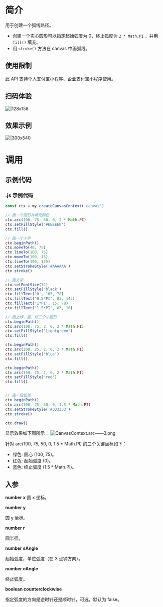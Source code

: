 # 简介

用于创建一个弧线路径。
- 创建一个实心圆形可以指定起始弧度为 0，终止弧度为 `2 * Math.PI` ，并用 `fill()` 填充。
- 用 `stroke()` 方法在 canvas 中画弧线。

## 使用限制

此 API 支持个人支付宝小程序、企业支付宝小程序使用。

## 扫码体验

![|128x158](https://cdn.nlark.com/yuque/0/2021/png/179989/1624870278082-cad25ceb-7aca-4c74-beb5-f18b8d35796d.png#align=left&display=inline&height=158&margin=%5Bobject%20Object%5D&name=CanvasContext.arc_1.png&originHeight=158&originWidth=128&size=17896&status=done&style=stroke&width=128)

## 效果示例

![|300x540](https://cdn.nlark.com/yuque/0/2021/gif/179989/1624870286071-494b5944-7f95-4e6a-ab85-c3cf19ee255b.gif#align=left&display=inline&height=540&margin=%5Bobject%20Object%5D&name=CanvasContext.arc%E2%80%94%E2%80%942.gif&originHeight=540&originWidth=300&size=1429075&status=done&style=none&width=300)

# 调用

## 示例代码

### .js 示例代码

```javascript
const ctx = my.createCanvasContext('canvas')

// 画一个圆形并填充颜色
ctx.arc(100, 75, 50, 0, 2 * Math.PI)
ctx.setFillStyle('#EEEEEE')
ctx.fill()

// 画一个十字
ctx.beginPath()
ctx.moveTo(40, 75)
ctx.lineTo(160, 75)
ctx.moveTo(100, 15)
ctx.lineTo(100, 135)
ctx.setStrokeStyle('#AAAAAA')
ctx.stroke()

// 画文字
ctx.setFontSize(12)
ctx.setFillStyle('black')
ctx.fillText('0', 165, 78)
ctx.fillText('0.5*PI', 83, 145)
ctx.fillText('1*PI', 15, 78)
ctx.fillText('1.5*PI', 83, 10)

// 画上绿、蓝、红三个小圆形
ctx.beginPath()
ctx.arc(100, 75, 2, 0, 2 * Math.PI)
ctx.setFillStyle('lightgreen')
ctx.fill()

ctx.beginPath()
ctx.arc(100, 25, 2, 0, 2 * Math.PI)
ctx.setFillStyle('blue')
ctx.fill()

ctx.beginPath()
ctx.arc(150, 75, 2, 0, 2 * Math.PI)
ctx.setFillStyle('red')
ctx.fill()


// 画一段弧线
ctx.beginPath()
ctx.arc(100, 75, 50, 0, 1.5 * Math.PI)
ctx.setStrokeStyle('#333333')
ctx.stroke()

ctx.draw()
```

显示效果如下图所示： ![CanvasContext.arc——3.png](https://cdn.nlark.com/yuque/0/2021/png/179989/1624870323606-4fefc202-3917-42bc-8f92-952d9bcde979.png#align=left&display=inline&height=720&margin=%5Bobject%20Object%5D&name=CanvasContext.arc%E2%80%94%E2%80%943.png&originHeight=720&originWidth=1280&size=29072&status=done&style=none&width=1280)

针对 arc(100, 75, 50, 0, 1.5 \* Math.PI) 的三个关键坐标如下：

- 绿色: 圆心 (100, 75)。
- 红色: 起始弧度 (0)。
- 蓝色: 终止弧度 (1.5 \* Math.PI)。

## 入参

**number x** 圆 x 坐标。

**number y**

圆 y 坐标。

**number r**

圆半径。

**number sAngle**

起始弧度，单位弧度（在 3 点钟方向）。

**number eAngle**

终止弧度。

**boolean counterclockwise**

指定弧度的方向是逆时针还是顺时针，可选，默认为 false。
